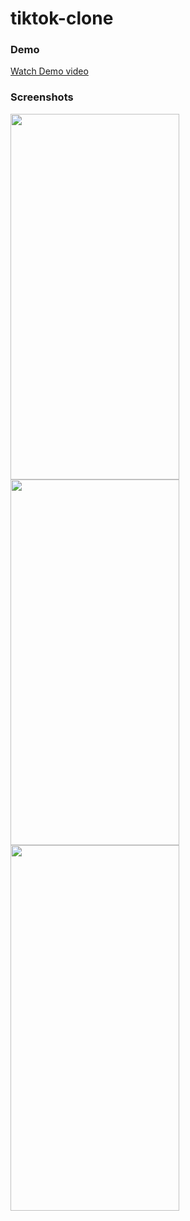 # tiktok-clone

### Demo
<a href="https://firebasestorage.googleapis.com/v0/b/sample-a8754.appspot.com/o/p%2Ftiktok%2Fvideos%2FTiktok%20clone%20demo.mp4?alt=media&token=a06b6bd8-1529-4c52-bf71-b9d670d7c89c">Watch Demo video</a>


### Screenshots
<img src="https://i.ibb.co/cDLm6H9/tiktok1.jpg" width=270 height=585/>
<img src="https://i.ibb.co/Z6dKCGb/tiktok2.jpg" width=270 height=585/>
<img src="https://i.ibb.co/8KvxDD3/tiktok3.jpg" width=270 height=585/>
